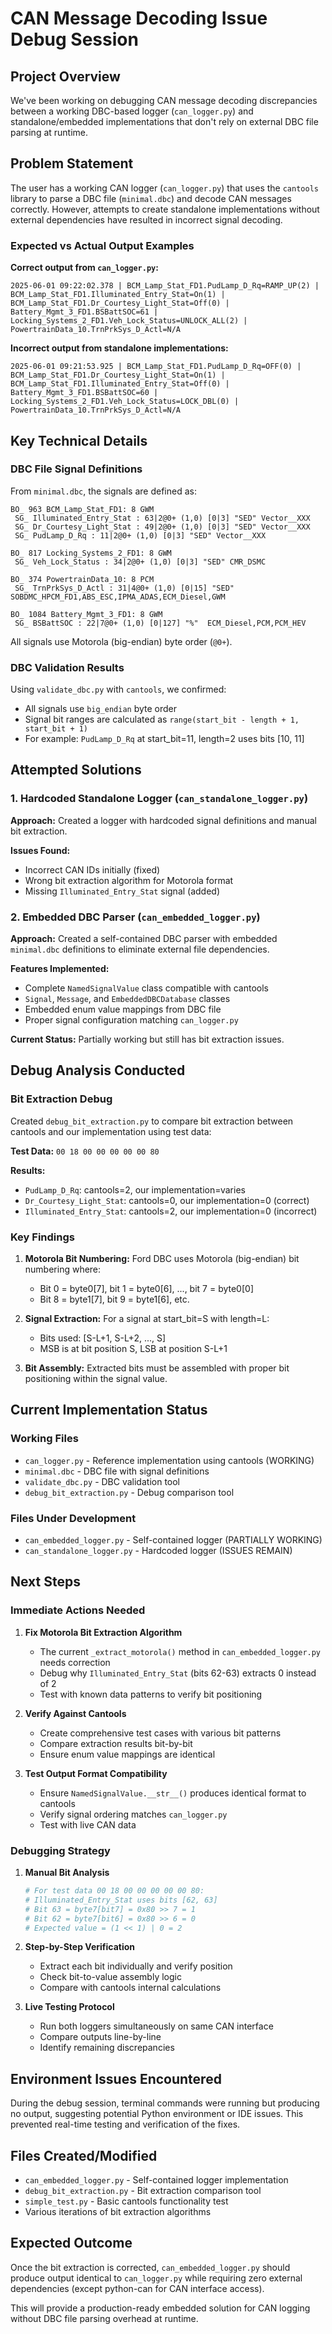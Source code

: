 # CAN Message Decoding Issue Debug Session

## Project Overview

We've been working on debugging CAN message decoding discrepancies between a working DBC-based logger (`can_logger.py`) and standalone/embedded implementations that don't rely on external DBC file parsing at runtime.

## Problem Statement

The user has a working CAN logger (`can_logger.py`) that uses the `cantools` library to parse a DBC file (`minimal.dbc`) and decode CAN messages correctly. However, attempts to create standalone implementations without external dependencies have resulted in incorrect signal decoding.

### Expected vs Actual Output Examples

**Correct output from `can_logger.py`:**
```
2025-06-01 09:22:02.378 | BCM_Lamp_Stat_FD1.PudLamp_D_Rq=RAMP_UP(2) | BCM_Lamp_Stat_FD1.Illuminated_Entry_Stat=On(1) | BCM_Lamp_Stat_FD1.Dr_Courtesy_Light_Stat=Off(0) | Battery_Mgmt_3_FD1.BSBattSOC=61 | Locking_Systems_2_FD1.Veh_Lock_Status=UNLOCK_ALL(2) | PowertrainData_10.TrnPrkSys_D_Actl=N/A
```

**Incorrect output from standalone implementations:**
```
2025-06-01 09:21:53.925 | BCM_Lamp_Stat_FD1.PudLamp_D_Rq=OFF(0) | BCM_Lamp_Stat_FD1.Dr_Courtesy_Light_Stat=On(1) | BCM_Lamp_Stat_FD1.Illuminated_Entry_Stat=Off(0) | Battery_Mgmt_3_FD1.BSBattSOC=60 | Locking_Systems_2_FD1.Veh_Lock_Status=LOCK_DBL(0) | PowertrainData_10.TrnPrkSys_D_Actl=N/A
```

## Key Technical Details

### DBC File Signal Definitions

From `minimal.dbc`, the signals are defined as:

```dbc
BO_ 963 BCM_Lamp_Stat_FD1: 8 GWM
 SG_ Illuminated_Entry_Stat : 63|2@0+ (1,0) [0|3] "SED" Vector__XXX
 SG_ Dr_Courtesy_Light_Stat : 49|2@0+ (1,0) [0|3] "SED" Vector__XXX
 SG_ PudLamp_D_Rq : 11|2@0+ (1,0) [0|3] "SED" Vector__XXX

BO_ 817 Locking_Systems_2_FD1: 8 GWM
 SG_ Veh_Lock_Status : 34|2@0+ (1,0) [0|3] "SED" CMR_DSMC

BO_ 374 PowertrainData_10: 8 PCM
 SG_ TrnPrkSys_D_Actl : 31|4@0+ (1,0) [0|15] "SED"  SOBDMC_HPCM_FD1,ABS_ESC,IPMA_ADAS,ECM_Diesel,GWM

BO_ 1084 Battery_Mgmt_3_FD1: 8 GWM
 SG_ BSBattSOC : 22|7@0+ (1,0) [0|127] "%"  ECM_Diesel,PCM,PCM_HEV
```

All signals use Motorola (big-endian) byte order (`@0+`).

### DBC Validation Results

Using `validate_dbc.py` with `cantools`, we confirmed:
- All signals use `big_endian` byte order
- Signal bit ranges are calculated as `range(start_bit - length + 1, start_bit + 1)`
- For example: `PudLamp_D_Rq` at start_bit=11, length=2 uses bits [10, 11]

## Attempted Solutions

### 1. Hardcoded Standalone Logger (`can_standalone_logger.py`)

**Approach:** Created a logger with hardcoded signal definitions and manual bit extraction.

**Issues Found:**
- Incorrect CAN IDs initially (fixed)
- Wrong bit extraction algorithm for Motorola format
- Missing `Illuminated_Entry_Stat` signal (added)

### 2. Embedded DBC Parser (`can_embedded_logger.py`)

**Approach:** Created a self-contained DBC parser with embedded `minimal.dbc` definitions to eliminate external file dependencies.

**Features Implemented:**
- Complete `NamedSignalValue` class compatible with cantools
- `Signal`, `Message`, and `EmbeddedDBCDatabase` classes
- Embedded enum value mappings from DBC file
- Proper signal configuration matching `can_logger.py`

**Current Status:** Partially working but still has bit extraction issues.

## Debug Analysis Conducted

### Bit Extraction Debug

Created `debug_bit_extraction.py` to compare bit extraction between cantools and our implementation using test data:

**Test Data:** `00 18 00 00 00 00 00 80`

**Results:**
- `PudLamp_D_Rq`: cantools=2, our implementation=varies
- `Dr_Courtesy_Light_Stat`: cantools=0, our implementation=0 (correct)
- `Illuminated_Entry_Stat`: cantools=2, our implementation=0 (incorrect)

### Key Findings

1. **Motorola Bit Numbering:** Ford DBC uses Motorola (big-endian) bit numbering where:
   - Bit 0 = byte0[7], bit 1 = byte0[6], ..., bit 7 = byte0[0]
   - Bit 8 = byte1[7], bit 9 = byte1[6], etc.

2. **Signal Extraction:** For a signal at start_bit=S with length=L:
   - Bits used: [S-L+1, S-L+2, ..., S]
   - MSB is at bit position S, LSB at position S-L+1

3. **Bit Assembly:** Extracted bits must be assembled with proper bit positioning within the signal value.

## Current Implementation Status

### Working Files
- `can_logger.py` - Reference implementation using cantools (WORKING)
- `minimal.dbc` - DBC file with signal definitions
- `validate_dbc.py` - DBC validation tool
- `debug_bit_extraction.py` - Debug comparison tool

### Files Under Development
- `can_embedded_logger.py` - Self-contained logger (PARTIALLY WORKING)
- `can_standalone_logger.py` - Hardcoded logger (ISSUES REMAIN)

## Next Steps

### Immediate Actions Needed

1. **Fix Motorola Bit Extraction Algorithm**
   - The current `_extract_motorola()` method in `can_embedded_logger.py` needs correction
   - Debug why `Illuminated_Entry_Stat` (bits 62-63) extracts 0 instead of 2
   - Test with known data patterns to verify bit positioning

2. **Verify Against Cantools**
   - Create comprehensive test cases with various bit patterns
   - Compare extraction results bit-by-bit
   - Ensure enum value mappings are identical

3. **Test Output Format Compatibility**
   - Ensure `NamedSignalValue.__str__()` produces identical format to cantools
   - Verify signal ordering matches `can_logger.py`
   - Test with live CAN data

### Debugging Strategy

1. **Manual Bit Analysis**
   ```python
   # For test data 00 18 00 00 00 00 00 80:
   # Illuminated_Entry_Stat uses bits [62, 63]
   # Bit 63 = byte7[bit7] = 0x80 >> 7 = 1
   # Bit 62 = byte7[bit6] = 0x80 >> 6 = 0
   # Expected value = (1 << 1) | 0 = 2
   ```

2. **Step-by-Step Verification**
   - Extract each bit individually and verify position
   - Check bit-to-value assembly logic
   - Compare with cantools internal calculations

3. **Live Testing Protocol**
   - Run both loggers simultaneously on same CAN interface
   - Compare outputs line-by-line
   - Identify remaining discrepancies

## Environment Issues Encountered

During the debug session, terminal commands were running but producing no output, suggesting potential Python environment or IDE issues. This prevented real-time testing and verification of the fixes.

## Files Created/Modified

- `can_embedded_logger.py` - Self-contained logger implementation
- `debug_bit_extraction.py` - Bit extraction comparison tool
- `simple_test.py` - Basic cantools functionality test
- Various iterations of bit extraction algorithms

## Expected Outcome

Once the bit extraction is corrected, `can_embedded_logger.py` should produce output identical to `can_logger.py` while requiring zero external dependencies (except python-can for CAN interface access).

This will provide a production-ready embedded solution for CAN logging without DBC file parsing overhead at runtime.